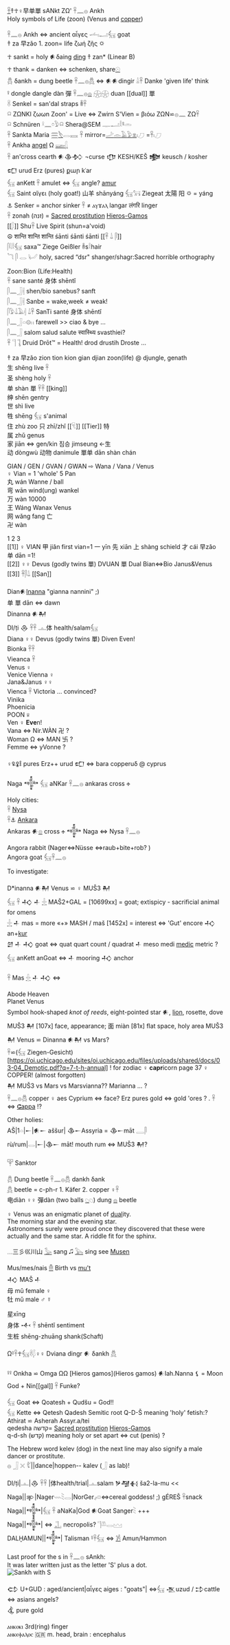 [𓋹](𓋹)𐀼☥♀早单單  sANkt ΖΩ' 𓋹𓈖𓐍 Ankh  
Holy symbols of Life (zoon) (Venus and [copper](copper))  

𓋹𓈖𓐍 Ankh ⇔ ancient αἶγες 𓌡𓏤𓂝𓃶 goat  
𐀼 za 早zǎo 1. zoon= life ζωή ζῆς 🌣  
☥ sankt = holy  𒀭δaing [ding](ding) 𐀼 zan* (Linear B)  
☥ thank = danken ⇔ schenken, share[𓇳](𓇳)  
𓆣 δankh = dung beetle 𓋹𓈖𓐍[𓆣](𓆣)  ⇔ 𒀭𒀭dingir   𓏙𓋹 Danke 'given life' think  
𓋩 dongle dangle dàn 彈 𓋹𓈖𓐍[𓐍](𓐍) [𓇽](𓇽)𓇽 duan [[dual]] 單  
𓋸 Senkel = san'dal straps 𓎬𓋹  
𓍶 ΖΩNKl ζωωn Zoon' = Live ⇔ Zwirn S'Vien = βιόω  ΖΩN⋍𓐍𓈖  ZΩ𓋹  
𓍶 Schnüren  𓍲𓈖𓏌𓅱𓍶   Shera@SEM 𓊃𓂝𓎛𓋩𓏛  
𓋹 Sankta Maria [𓈗](𓈗)[𓌸](𓌸)𓂋𓈘 𓋹 mirror=[𓌴](𓌴)[𓁹](𓁹)[𓄿](𓄿)[𓅱](𓅱)[𓁷](𓁷)𓏤𓈔   =𓋹𓏤𓈔  
𓋹 Ankha [angel](Hieros-gamos) Ω [𓆃](Ba)[𓆄](𓆄)  
𓋹 an'cross cearth 𒀭𒆠𒁴 ¬curse 𒂡 KESH/KEŠ 𒆟 keusch / kosher  
𒍏 urud Erz (pures) քար kʿar  
𓃶 anKett 𓋹 amulet ⇔ 𓃶 angle? [amur](amur)  
𓃶 Saint αἴγει (holy goat!) 山羊 shānyáng 𓃶𓃙 Ziegeat  太陽 阳 🌣 = yáng  
⚓ Senker = anchor sinker 𓋹 ≠ ⲁⲩϫⲁⲗ langar लंगरि linger  
𓋹 zonah (זנה) = [Sacred prostitution](https://en.wikipedia.org/wiki/Sacred_prostitution) [Hieros-Gamos](Hieros-gamos)  
[[𓆄]] Shu𓋹 Live Spirit (shun=a'void)  
☮ शान्ति शान्ति शान्ति śānti śānti śānti [[𓋹 𓍑 𓋴]]  
𓋴𓇋𓎛𓃶 saxa™ Ziege Geißler  𓎬s𓎛hair  
𓆓 𓋴 𓂋 𓂦 holy, sacred  “dsr" shanger/shagr:Sacred horrible orthography  

Zoon:Bion (Life:Health)  
𓋹 sane santé 身体 shēntǐ  
𓋴𓈖𓃀𓏜 shen/bio sanebus? sanft  
𓋴𓈖𓃀𓏜 Sanbe = wake,week ≠ weak!  
𓋴𓅱𓍑𓄿𓏜 𓍑𓋹 SanTi santé 身体 shēntǐ  
𓋴𓈖𓃀𓏏𓊗𓏮 farewell >> ciao & bye …  
𓋴𓈖𓃀 salom salud salute स्वास्थ्यि svasthiei?  
𓋹 𓊹 𓊺 Druid Drōt™  = Health! drod drustih Droste …  

𐀼 za 早zǎo zion tion kion gian djian zoon(life) @ djungle, genath  
生 shēng live 𓋹  
圣 shèng holy 𓋹  
单 shàn 單 𓋹𓋹 [[king]]  
绅 shēn	gentry  
世 shì live  
牲 shēng 𓃶 s'animal  
住 zhù zoo  只 zhī/zhǐ [[𓄛]] [[Tier]] 特  
属 zhǔ	genus  
家 jiān ⇔ gen/kin  짐승 jimseung ←生  
动 dòngwù 动物 danimule 單单 dān shàn chán  

GIAN / GEN / GVAN / GWAN ⇨ Wana / Vana / Venus  
♀ Vian = 1 'whole' 5 Pan  
丸 wán Wanne / ball  
弯 wān wind(ung) wankel  
万 wàn 10000  
王 Wáng Wanax Venus  
网 wǎng fang 亡  
卍 wàn  

1 2 3  
[[1]] ♀ VIAN 甲 jiǎn first vian=1 一 yīn 先 xiān 上 shàng  schield 才 cái 早zǎo 单 dān =1!  
[[2]] ♀♀ Devus (godly twins 單)  DVUAN 單 Dual  Bian⇔Bio  Janus&Venus  
[[3]] 𓋹𓋴𓍑 [[San]]  

Dian𒀭[Inanna](https://en.wikipedia.org/wiki/Inanna)  "gianna nannini" ;)  
单 單 dān ⇔ dawn  
Dinanna 𒀭𒈹  
DI/ṭi 𒁲 𓋹𓋹 𓊵体 health/salam𓃶  
Diana  ♀♀ Devus (godly twins 單)  Diven Even!  
Bionka 𓋹𓋹  
Vieanca 𓋹  
Venus ♀  
Venice Vienna ♀  
Jana&Janus ♀♀  
Vienca 𓋹 Victoria … convinced?  
Vinika  
Phoenicia  
POON 𖧂  
Ven ♀ **Eve**n!  
Vana ⇔ Nir.WÀN 卍 ?  
Woman Ω ⇔  MAN 卐 ?  
Femme ⇔ yVonne ?  

♀🜠🜢🜣 pures Erz++ urud 𒍏 ⇔ bara copperuδ @ cyprus  

Naga 𒀱 𓃶 aNKar 𓋹𓈖𓐍  ankaras cross 🕂  

Holy cities:  
𓋹  [Nysa](https://en.wikipedia.org/wiki/Nysa_(mythology))  
𓋹⚓ [Ankara](Ankara)  
Ankaras 𒀭[𓊖](𓊖) cross 🕂 𒀱 Naga ⇔ Nysa 𓋹𓈖𓐍  

Angora rabbit (Nager⇔Nüsse ⇔raub+bite+rob? )  
Angora goat 𓃶𓋹𓈖𓐍  

To investigate:  

D*inanna 𒀭𒈹 Venus ⋍  ♀ MUŠ3 𒈹  
𓃶 𓋹 𒈧 𒈦 [𓏶](𓏶) MAŠ2+GAL = [10699xx] = goat; extispicy - sacrificial animal for omens  
[𓏶](𓏶) 𒈦 mas = more «+» MASH / maš [1452x] = interest ⇔ 'Gut' encore 𒈧 an+[kur](kur)  
𒇻 𒈦 𒈧 goat ⇔ quat quart count / quadrat 𒈦 meso medi [medic](medic) metric ?  
𓃶 anKett anGoat ⇔ 𒈦 mooring 𒈧 anchor  

𓋹 Mas [𓏶](𓏶) 𒈦 𒈧 ⇔  

Abode 	Heaven  
Planet 	Venus  
Symbol 	hook-shaped *knot of reeds*, eight-pointed star 𒀭, [lion](Hieros-gamos), rosette, dove  
MUŠ3 𒈹 [107x] face, appearance; 面 miàn [81x] flat space, holy area MUŠ3 𒈹 Venus ⋍ Dinanna 𒀭𒈹 vs Mars?  
𓋹⋍(𓃶 Ziegen-Gesicht)[https://oi.uchicago.edu/sites/oi.uchicago.edu/files/uploads/shared/docs/03-04_Demotic.pdf?q=7-t-h-annual] ! for zodiac ♀ **capr**icorn  page 37  ♀ COPPER! (almost forgotten)  
𒈹 MUŠ3 vs Mars vs Marsvianna?? Marianna ... ?  
𓋹𓈖𓐍𓆣 copper ♀ aes Cyprium ⇔ face? Erz pures gold ⇔ gold 'ores ? .   𓋹 ⇔ [ⵛappa](https://github.com/pannous/hieros/wiki/Hieros-gamos) !?  

Other holies:  
AŠ|1𓏏|𒀸|𒀭𒀸 aššur| 𒆠𒀸Assyria = 𒆠𒀸māt  𓇿𓋴  
rù/rum|𓂋|𒀸|𒆠𒀸 māt! mouth rum ⇔ MUŠ3 𒈹?  


𓉑 Sanktor  

𓆣 Dung beetle 𓋹𓈖𓐍𓆣 dankh δank  
[𓆣](𓆣) beetle = c-ph-r 1. Käfer 2. copper ♀𓋹  
电diàn ♀♀ 彈dàn (two balls [𓆇](𓆇)𓆇) dung [𓐍](𓐍) beetle  

♀ Venus was an enigmatic planet of [dual](Dual)ity.  
The morning star and the evening star.  
Astronomers surely were proud once they discovered that these were actually and the same star. A riddle fit for the sphinx.  

𓈓三彡巛川山 [𓅭](𓅭) sang 🎜 [𓅂](𓅂) sing see [Musen](Musen)  

Mus/mes/nais [𓄟](𓄟) Birth vs [mu't](death)  
𒈧 MAŠ 𒈦  
母​ mǔ female ♀  
牡 mǔ male ♂ ☿  

星xīng  
身体 𒋾 𓋹 shēntǐ sentiment  
生桩 shēng-zhuāng shank(Schaft)  

Ω𓋩𓋹☥𓃶𓋸𓆄♀♀ Dviana dingr 𒀭 δankh [𓆣](𓆣)  

𓋩𓋩 Onkha ⋍ Omga ΩΩ [Hieros gamos](Hieros gamos)  𒀭Iah.Nanna ⚸ = Moon God + Nin[[gal]]  𓋹 Funke?  

𓃶 Goat ⇔ Qoatesh + Qudšu = God!!  
𓃶 Kette ⇔ Qetesh Qadesh Semitic root Q-D-Š meaning 'holy'  fetish:? Athirat ⋍ Asherah Assyr.a/tei  
qedesha  קדשה= [Sacred prostitution](https://en.wikipedia.org/wiki/Sacred_prostitution) [Hieros-Gamos](Hieros-gamos)  
q-d-sh (קדש)‎ meaning holy or set apart ⇔ cut (penis) ?  


The Hebrew word kelev (dog) in the next line may also signify a male dancer or prostitute.  
𓐍 𓃀 𓏴 𓀤||dance|hoppen-- kalev (𓃀 as lab)!  


DI/ṭi|𓊵|𒁲 𓋹𓋹 |体health/trial|𓊵salam 𒃻𒆷𒈬 ša2-la-mu <<  
Naga||𒉀|Nager𓇠𓇡𓂋|NorGer𓌽⇔cereal goddess! ;) gÉREŠ 𓋹snack  
Naga||𒀱|𓃶 𓋹 aNaKa|God 𒀭Goat Sanger𓇡 +++  
Naga||𒀱| ⇔ [𓊻](𓊻) necropolis?  𓊹𓌨𓂋𓈉  
DALḪAMUN||𒀱| Talisman 𓋩𓋹𓃶 ⇔ [𓀼](𓀼) Amun/Hammon  

Last proof for the s in 𓋹𓈖𓐍 sAnkh:  
It was later written just as the letter 'S' plus a dot.  
![Sankh with S](https://user-images.githubusercontent.com/516118/36076957-e40e7306-0f63-11e8-8a4c-6685217063fd.png)  


𒌌 U+GUD : aged/ancient|αἶγες aiges : "goats"| ⇔𓃶 𒍚uzud / 𒄞cattle ⇔ asians angels?  
𒆬 pure gold  

ⲁⲛⲕⲟⲕⲓ  3rd(ring) finger  
ⲁⲛⲕⲉⲫⲁⲗⲟⲥ        🇬🇷 m. head, brain : encephalus  

